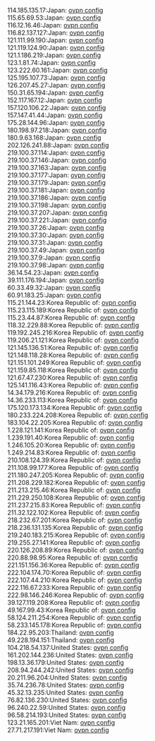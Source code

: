 114.185.135.17:Japan: [ovpn config](vpn/114_185_135_17.ovpn)  
115.65.69.53:Japan: [ovpn config](vpn/115_65_69_53.ovpn)  
116.12.16.46:Japan: [ovpn config](vpn/116_12_16_46.ovpn)  
116.82.137.127:Japan: [ovpn config](vpn/116_82_137_127.ovpn)  
121.111.99.190:Japan: [ovpn config](vpn/121_111_99_190.ovpn)  
121.119.124.90:Japan: [ovpn config](vpn/121_119_124_90.ovpn)  
121.1.186.219:Japan: [ovpn config](vpn/121_1_186_219.ovpn)  
123.1.81.74:Japan: [ovpn config](vpn/123_1_81_74.ovpn)  
123.222.60.161:Japan: [ovpn config](vpn/123_222_60_161.ovpn)  
125.195.107.73:Japan: [ovpn config](vpn/125_195_107_73.ovpn)  
126.207.45.27:Japan: [ovpn config](vpn/126_207_45_27.ovpn)  
150.31.65.194:Japan: [ovpn config](vpn/150_31_65_194.ovpn)  
152.117.167.12:Japan: [ovpn config](vpn/152_117_167_12.ovpn)  
157.120.106.22:Japan: [ovpn config](vpn/157_120_106_22.ovpn)  
157.147.41.44:Japan: [ovpn config](vpn/157_147_41_44.ovpn)  
175.28.144.96:Japan: [ovpn config](vpn/175_28_144_96.ovpn)  
180.198.97.218:Japan: [ovpn config](vpn/180_198_97_218.ovpn)  
180.9.63.168:Japan: [ovpn config](vpn/180_9_63_168.ovpn)  
202.126.241.88:Japan: [ovpn config](vpn/202_126_241_88.ovpn)  
219.100.37.114:Japan: [ovpn config](vpn/219_100_37_114.ovpn)  
219.100.37.146:Japan: [ovpn config](vpn/219_100_37_146.ovpn)  
219.100.37.163:Japan: [ovpn config](vpn/219_100_37_163.ovpn)  
219.100.37.177:Japan: [ovpn config](vpn/219_100_37_177.ovpn)  
219.100.37.179:Japan: [ovpn config](vpn/219_100_37_179.ovpn)  
219.100.37.181:Japan: [ovpn config](vpn/219_100_37_181.ovpn)  
219.100.37.186:Japan: [ovpn config](vpn/219_100_37_186.ovpn)  
219.100.37.198:Japan: [ovpn config](vpn/219_100_37_198.ovpn)  
219.100.37.207:Japan: [ovpn config](vpn/219_100_37_207.ovpn)  
219.100.37.221:Japan: [ovpn config](vpn/219_100_37_221.ovpn)  
219.100.37.26:Japan: [ovpn config](vpn/219_100_37_26.ovpn)  
219.100.37.30:Japan: [ovpn config](vpn/219_100_37_30.ovpn)  
219.100.37.31:Japan: [ovpn config](vpn/219_100_37_31.ovpn)  
219.100.37.49:Japan: [ovpn config](vpn/219_100_37_49.ovpn)  
219.100.37.9:Japan: [ovpn config](vpn/219_100_37_9.ovpn)  
219.100.37.98:Japan: [ovpn config](vpn/219_100_37_98.ovpn)  
36.14.54.23:Japan: [ovpn config](vpn/36_14_54_23.ovpn)  
39.111.176.194:Japan: [ovpn config](vpn/39_111_176_194.ovpn)  
60.33.49.32:Japan: [ovpn config](vpn/60_33_49_32.ovpn)  
60.91.183.25:Japan: [ovpn config](vpn/60_91_183_25.ovpn)  
115.21.144.23:Korea Republic of: [ovpn config](vpn/115_21_144_23.ovpn)  
115.23.115.189:Korea Republic of: [ovpn config](vpn/115_23_115_189.ovpn)  
115.23.44.87:Korea Republic of: [ovpn config](vpn/115_23_44_87.ovpn)  
118.32.229.88:Korea Republic of: [ovpn config](vpn/118_32_229_88.ovpn)  
119.192.245.216:Korea Republic of: [ovpn config](vpn/119_192_245_216.ovpn)  
119.206.21.121:Korea Republic of: [ovpn config](vpn/119_206_21_121.ovpn)  
121.145.136.51:Korea Republic of: [ovpn config](vpn/121_145_136_51.ovpn)  
121.148.118.28:Korea Republic of: [ovpn config](vpn/121_148_118_28.ovpn)  
121.151.101.249:Korea Republic of: [ovpn config](vpn/121_151_101_249.ovpn)  
121.159.85.118:Korea Republic of: [ovpn config](vpn/121_159_85_118.ovpn)  
121.67.47.230:Korea Republic of: [ovpn config](vpn/121_67_47_230.ovpn)  
125.141.116.43:Korea Republic of: [ovpn config](vpn/125_141_116_43.ovpn)  
14.34.179.216:Korea Republic of: [ovpn config](vpn/14_34_179_216.ovpn)  
14.36.233.113:Korea Republic of: [ovpn config](vpn/14_36_233_113.ovpn)  
175.120.173.134:Korea Republic of: [ovpn config](vpn/175_120_173_134.ovpn)  
180.233.224.208:Korea Republic of: [ovpn config](vpn/180_233_224_208.ovpn)  
183.104.22.205:Korea Republic of: [ovpn config](vpn/183_104_22_205.ovpn)  
1.228.121.141:Korea Republic of: [ovpn config](vpn/1_228_121_141.ovpn)  
1.239.191.40:Korea Republic of: [ovpn config](vpn/1_239_191_40.ovpn)  
1.246.105.20:Korea Republic of: [ovpn config](vpn/1_246_105_20.ovpn)  
1.249.214.83:Korea Republic of: [ovpn config](vpn/1_249_214_83.ovpn)  
210.108.124.39:Korea Republic of: [ovpn config](vpn/210_108_124_39.ovpn)  
211.108.99.177:Korea Republic of: [ovpn config](vpn/211_108_99_177.ovpn)  
211.180.247.205:Korea Republic of: [ovpn config](vpn/211_180_247_205.ovpn)  
211.208.229.182:Korea Republic of: [ovpn config](vpn/211_208_229_182.ovpn)  
211.213.215.46:Korea Republic of: [ovpn config](vpn/211_213_215_46.ovpn)  
211.229.250.108:Korea Republic of: [ovpn config](vpn/211_229_250_108.ovpn)  
211.237.215.83:Korea Republic of: [ovpn config](vpn/211_237_215_83.ovpn)  
211.32.122.102:Korea Republic of: [ovpn config](vpn/211_32_122_102.ovpn)  
218.232.67.201:Korea Republic of: [ovpn config](vpn/218_232_67_201.ovpn)  
218.236.131.135:Korea Republic of: [ovpn config](vpn/218_236_131_135.ovpn)  
219.240.183.215:Korea Republic of: [ovpn config](vpn/219_240_183_215.ovpn)  
219.255.27.141:Korea Republic of: [ovpn config](vpn/219_255_27_141.ovpn)  
220.126.208.89:Korea Republic of: [ovpn config](vpn/220_126_208_89.ovpn)  
220.88.98.95:Korea Republic of: [ovpn config](vpn/220_88_98_95.ovpn)  
221.151.156.36:Korea Republic of: [ovpn config](vpn/221_151_156_36.ovpn)  
222.104.174.70:Korea Republic of: [ovpn config](vpn/222_104_174_70.ovpn)  
222.107.44.210:Korea Republic of: [ovpn config](vpn/222_107_44_210.ovpn)  
222.116.67.233:Korea Republic of: [ovpn config](vpn/222_116_67_233.ovpn)  
222.98.146.246:Korea Republic of: [ovpn config](vpn/222_98_146_246.ovpn)  
39.127.119.208:Korea Republic of: [ovpn config](vpn/39_127_119_208.ovpn)  
49.167.99.43:Korea Republic of: [ovpn config](vpn/49_167_99_43.ovpn)  
58.124.211.254:Korea Republic of: [ovpn config](vpn/58_124_211_254.ovpn)  
58.233.145.178:Korea Republic of: [ovpn config](vpn/58_233_145_178.ovpn)  
184.22.95.203:Thailand: [ovpn config](vpn/184_22_95_203.ovpn)  
49.228.194.151:Thailand: [ovpn config](vpn/49_228_194_151.ovpn)  
104.218.54.137:United States: [ovpn config](vpn/104_218_54_137.ovpn)  
161.202.144.236:United States: [ovpn config](vpn/161_202_144_236.ovpn)  
198.13.36.179:United States: [ovpn config](vpn/198_13_36_179.ovpn)  
208.94.244.242:United States: [ovpn config](vpn/208_94_244_242.ovpn)  
20.211.96.204:United States: [ovpn config](vpn/20_211_96_204.ovpn)  
35.74.236.78:United States: [ovpn config](vpn/35_74_236_78.ovpn)  
45.32.13.235:United States: [ovpn config](vpn/45_32_13_235.ovpn)  
76.82.136.230:United States: [ovpn config](vpn/76_82_136_230.ovpn)  
96.240.22.59:United States: [ovpn config](vpn/96_240_22_59.ovpn)  
96.58.214.193:United States: [ovpn config](vpn/96_58_214_193.ovpn)  
123.21.165.201:Viet Nam: [ovpn config](vpn/123_21_165_201.ovpn)  
27.71.217.191:Viet Nam: [ovpn config](vpn/27_71_217_191.ovpn)  
